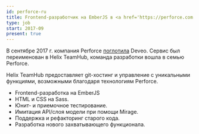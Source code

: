 ```yaml
---
id: perforce-ru
title: Frontend-разработчик на EmberJS в <a href='https://perforce.com'>Perforce.com</a>, США
type: job
start: 2017-09
present: true
---
```


В сентябре 2017 г. компания Perforce [поглотила](https://www.perforce.com/deveo-customer-info) Deveo. Сервис был переименован в Helix TeamHub, команда разработки вошла в семью Perforce.

Helix TeamHub предоставляет git-хостинг и управление с уникальными функциями, возможными благодаря технологиям Perforce.

*   Frontend-разработка на EmberJS
*   HTML и CSS на Sass.
*   Юнит- и приемочное тестирование.
*   Имитация API/слоя модели при помощи Mirage.
*   Поддержка и рефакторинг старого кода.
*   Разработка нового захватывающего функционала.
